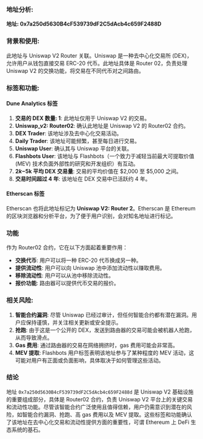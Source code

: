 ### 地址分析:
**地址: 0x7a250d5630B4cF539739dF2C5dAcb4c659F2488D**

### 背景和使用:
此地址与 Uniswap V2 Router 关联。Uniswap 是一种去中心化交易所 (DEX)，允许用户从钱包直接交易 ERC-20 代币。此地址具体是 Router 02，负责处理 Uniswap V2 的交换功能，将交易在不同代币对之间路由。

### 标签和功能:
#### Dune Analytics 标签
1. **交易的 DEX 数量: 1**: 此地址仅用于 Uniswap V2 的交易。
2. **Uniswap_v2: Router02**: 确认此地址是 Uniswap V2 的 Router02 合约。
3. **DEX Trader**: 该地址涉及去中心化交易活动。
4. **Daily Trader**: 该地址可能频繁，甚至每日进行交易。
5. **Uniswap User**: 确认其与 Uniswap 平台的关联。
6. **Flashbots User**: 该地址与 Flashbots（一个致力于减轻当前最大可提取价值 (MEV) 技术负面外部性的研究和开发组织）有互动。
7. **$2k-$5k 平均 DEX 交易量**: 交易的平均价值在 $2,000 至 $5,000 之间。
8. **交易时间超过 4 年**: 该地址在 DEX 交易中已活跃约 4 年。

#### Etherscan 标签
Etherscan 也将此地址标记为 **Uniswap V2: Router 2**。Etherscan 是 Ethereum 的区块浏览器和分析平台，为了便于用户识别，会对知名地址进行标记。

### 功能
作为 Router02 合约，它在以下方面起着重要作用：
- **交换代币**: 用户可以将一种 ERC-20 代币换成另一种。
- **提供流动性**: 用户可以向 Uniswap 池中添加流动性以赚取费用。
- **移除流动性**: 用户可以从池中移除流动性。
- **报价功能**: 路由器可以提供代币交易的报价。

### 相关风险:
1. **智能合约漏洞**: 尽管 Uniswap 已经过审计，但任何智能合约都有潜在漏洞。用户应保持谨慎，并关注相关更新或安全提示。
2. **抢跑**: 由于这是一个公开的 DEX，发送到路由器的交易可能会被机器人抢跑，从而导致滑点。
3. **Gas 费用**: 通过路由器的交易在网络拥挤时，gas 费用可能会非常高。
4. **MEV 提取**: Flashbots 用户标签表明该地址参与了某种程度的 MEV 活动，这可能对用户有正面或负面影响，具体取决于如何管理这些活动。

### 结论
地址 `0x7a250d5630B4cF539739dF2C5dAcb4c659F2488d` 是 Uniswap V2 基础设施的重要组成部分，具体是 Router02 合约，负责 Uniswap V2 平台上的关键交易和流动性功能。尽管该智能合约广泛使用且值得信赖，用户仍需意识到潜在的风险，如智能合约漏洞、抢跑、高 gas 费用以及 MEV 提取。这些标签和功能确认了该地址在去中心化交易和流动性提供方面的重要性，可谓 Ethereum 上 DeFi 生态系统的基石。